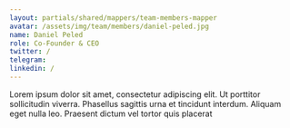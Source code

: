 ```yaml
---
layout: partials/shared/mappers/team-members-mapper
avatar: /assets/img/team/members/daniel-peled.jpg
name: Daniel Peled
role: Co-Founder & CEO
twitter: /
telegram:
linkedin: /
---
```


Lorem ipsum dolor sit amet, consectetur adipiscing elit. Ut porttitor sollicitudin viverra. Phasellus sagittis urna et tincidunt interdum. Aliquam eget nulla leo. Praesent dictum vel tortor quis placerat
